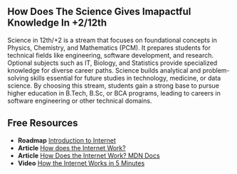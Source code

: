 ## How Does The Science Gives Imapactful Knowledge In +2/12th

Science in 12th/+2 is a stream that focuses on foundational concepts in Physics, Chemistry, and Mathematics (PCM). It prepares students for technical fields like engineering, software development, and research. Optional subjects such as IT, Biology, and Statistics provide specialized knowledge for diverse career paths. Science builds analytical and problem-solving skills essential for future studies in technology, medicine, or data science. By choosing this stream, students gain a strong base to pursue higher education in B.Tech, B.Sc, or BCA programs, leading to careers in software engineering or other technical domains.

## Free Resources  

- **Roadmap** [Introduction to Internet](https://roadmap.sh/internet)  
- **Article** [How does the Internet Work?](https://www.cloudflare.com/learning/network-layer/how-does-the-internet-work/)  
- **Article** [How Does the Internet Work? MDN Docs](https://developer.mozilla.org/en-US/docs/Learn/Common_questions/How_does_the_Internet_work)  
- **Video** [How the Internet Works in 5 Minutes](https://www.youtube.com/watch?v=7_LPdttKXPc)